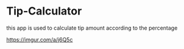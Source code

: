 # Tip-Calculator
this app is used to calculate tip amount according to the percentage

https://imgur.com/a/j6Q5c
